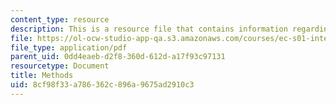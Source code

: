 ```yaml
---
content_type: resource
description: This is a resource file that contains information regarding methods.
file: https://ol-ocw-studio-app-qa.s3.amazonaws.com/courses/ec-s01-internet-technology-in-local-and-global-communities-spring-2005-summer-2005/8cf98f33a786362c896a9675ad2910c3_MITEC_S01S05_l06_methods.pdf
file_type: application/pdf
parent_uid: 0dd4eaeb-d2f8-360d-612d-a17f93c97131
resourcetype: Document
title: Methods
uid: 8cf98f33-a786-362c-896a-9675ad2910c3
---
```

